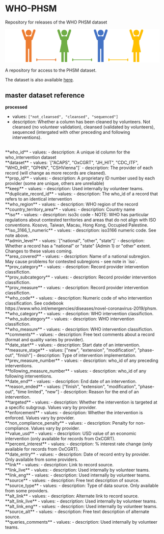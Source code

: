 # WHO-PHSM
Repository for releases of the WHO PHSM dataset

![](./images/phsm-header1.png)

A repository for access to the PHSM dataset. 

The dataset is also available [here](https://www.who.int/emergencies/diseases/novel-coronavirus-2019/phsm).

## master dataset reference
**processed**  
  - values: `["not_cleansed", "cleansed", "sequenced"]`    
  - description: Whether a column has been cleaned by volunteers. Not cleansed (no volunteer validation), cleansed (validated by volunteers), sequenced (intergated with other preceding and following interventions).  
<br/> 
**who_id**  
  - values:  
  - description: A unique id column for the who_intervention dataset  
<br/> 
**dataset**  
  - values: `["ACAPS", "OxCGRT", "JH_HIT", "CDC_ITF", "WHO_IHR", "GPHIN", "CSHVienna"]`  
  - description: The provider of each record (will change as more records are cleaned).  
<br/>
**prop_id**  
  - values:  
  - description: A proprietary ID number used by each provider (some are unique, others are unreliable)  
<br/>
**keep**  
  - values:  
  - description: Used internally by volunteer teams.  
<br/>
**duplicate_record_id**  
  - values:  
  - description: The who_id of a record that refers to an identical intervention  
<br/>
**who_region**  
  - values:  
  - description: WHO region of the record  
<br/>
**country_territory_area**  
  - values:  
  - description: Country name  
<br/>
**iso**  
  - values:  
  - description: iso3c code - NOTE: WHO has particular regulations about contested territories and areas that do not align with ISO conventions. Kosovo, Taiwan, Macau, Hong Kong, Occupied Palestine.  
<br/>
**iso_3166_1_numeric**  
  - values:  
  - description: iso3166 numeric code. See note above.  
<br/>
**admin_level**  
  - values: `["national", "other", "state"]`  
  - description: Whether a record has a "national" or "state" (Admin 1) or "other" extent. Changes to these values coming.   
<br/>
**area_covered**	  
  - values:  
  - description: Name of a national subregion. May cause problems for contested subregions - see note in `iso`.  
<br/>
**prov_category**  
  - values:  
  - description: Record provider intervention classifiction.  
<br/>
**prov_subcategory**  
  - values:  
  - description: Record provider intervention classifiction.  
<br/>
**prov_measure**  
  - values:  
  - description: Record provider intervention classifiction.  
<br/>
**who_code**  
  - values:  
  - description: Numeric code of who intervention classification. See codebook   https://www.who.int/emergencies/diseases/novel-coronavirus-2019/phsm.  
<br/>
**who_category**  
  - values:  
  - description: WHO intervention classifiction.  
<br/>
**who_subcategory**  
  - values:  
  - description: WHO intervention classifiction.  
<br/>
**who_measure**  
  - values:  
  - description: WHO intervention classifiction.  
<br/>
**comments**  
  - values:  
  - description: Free text comments about a record (format and quality varies by provider).  
<br/>
**date_start**  
  - values:  
  - description: Start date of an intervention.    
<br/>
**measure_stage**  
  - values:  ["new", "extension", "modification", "phase-out", "finish"]  
  - description: Type of intervention implementation.  
<br/>
**prev_measure_number**  
  - values:    
  - description: who_id of any preceding interventions.  
<br/>
**following_measure_number**    
  - values:    
  - description: who_id of any following interventions.  
<br/>
**date_end**  
  - values:  
  - description: End date of an intervention.  
<br/>
**reason_ended**  
  - values: ["finish", "extension", "modification", "phase-out", "time limited", "new"]  
  - description: Reason for the end of an intervention.   
<br/>
**targeted**  
  - values:  
  - description: Whether the intervention is targeted at a specific subgroup. Values vary by provider.  
<br/>
**enforcement**  
  - values:  
  - description: Whether the intervention is enforced. Values vary by provider.  
<br/>
**non_compliance_penalty**  
  - values:  
  - description: Penalty for non-compliance. Values vary by provider.  
<br/>
**value_usd**  
  - values:  
  - description: USD value of an economic intervention (only available for records from OxCGRT).  
<br/>
**percent_interest**  
  - values:  
  - description: % interest rate change (only available for records from OxCGRT).  
<br/>
**date_entry**  
  - values:  
  - description: Date of record entry by provider. Only available from some providers.  
<br/>
**link**  
  - values:  
  - description: Link to record source.  
<br/>
**link_live**  
  - values:  
  - description: Used internally by volunteer teams.  
<br/>
**link_eng**    
  - values:  
  - description: Used internally by volunteer teams.    
<br/>
**source**  
  - values:  
  - description: Free text description of source.  
<br/>
**source_type**    
  - values:    
  - description: Type of data source. Only available from some providers.  
<br/>
**alt_link**  
  - values:  
  - description: Alternate link to record source.  
<br/>
**alt_link_live**  
  - values:  
  - description: Used internally by volunteer teams.  
<br/>
**alt_link_eng**  
  - values:  
  - description: Used internally by volunteer teams.  
<br/>
**source_alt**  
  - values:  
  - description: Free text description of alternate source.  
<br/>
**queries_comments**  
  - values:  
  - description: Used internally by volunteer teams.  
